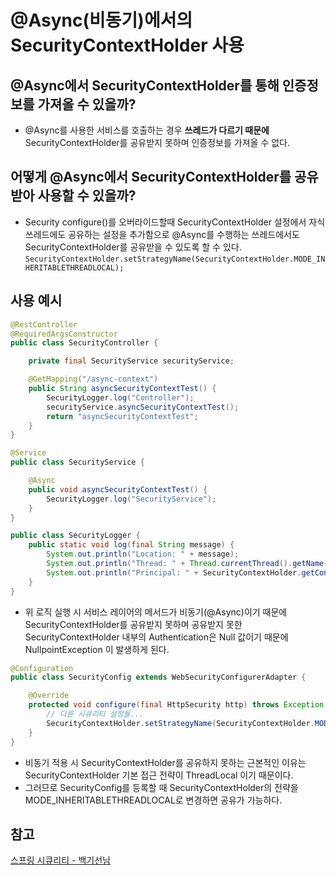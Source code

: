 # @Async(비동기)에서의 SecurityContextHolder 사용

## @Async에서 SecurityContextHolder를 통해 인증정보를 가져올 수 있을까?
- @Async를 사용한 서비스를 호출하는 경우 **쓰레드가 다르기 때문에** SecurityContextHolder를 공유받지 못하며 인증정보를 가져올 수 없다.

## 어떻게 @Async에서 SecurityContextHolder를 공유받아 사용할 수 있을까? 
- Security configure()를 오버라이드할때 SecurityContextHolder 설정에서 자식 쓰레드에도 공유하는 설정을 추가함으로
 @Async를 수행하는 쓰레드에서도 SecurityContextHolder를 공유받을 수 있도록 할 수 있다. 
  `SecurityContextHolder.setStrategyName(SecurityContextHolder.MODE_INHERITABLETHREADLOCAL);`
  
## 사용 예시 
```java
@RestController
@RequiredArgsConstructor
public class SecurityController {

    private final SecurityService securityService;

    @GetMapping("/async-context")
    public String asyncSecurityContextTest() {
        SecurityLogger.log("Controller");
        securityService.asyncSecurityContextTest();
        return "asyncSecurityContextTest";
    }
}

@Service
public class SecurityService {

    @Async
    public void asyncSecurityContextTest() {
        SecurityLogger.log("SecurityService");
    }
}

public class SecurityLogger {
    public static void log(final String message) {
        System.out.println("Location: " + message);
        System.out.println("Thread: " + Thread.currentThread().getName());
        System.out.println("Principal: " + SecurityContextHolder.getContext().getAuthentication().getPrincipal().toString());
    }
}
```
- 위 로직 실행 시 서비스 레이어의 메서드가 비동기(@Async)이기 때문에 SecurityContextHolder를 공유받지 못하며
공유받지 못한 SecurityContextHolder 내부의 Authentication은 Null 값이기 때문에 NullpointException 이 발생하게 된다.
```java
@Configuration
public class SecurityConfig extends WebSecurityConfigurerAdapter {

    @Override
    protected void configure(final HttpSecurity http) throws Exception {
        // 다른 시큐리티 설정들...
        SecurityContextHolder.setStrategyName(SecurityContextHolder.MODE_INHERITABLETHREADLOCAL);
    }
}
```
- 비동기 적용 시 SecurityContextHolder를 공유하지 못하는 근본적인 이유는 SecurityContextHolder 기본 접근 전략이 ThreadLocal 이기 때문이다.
- 그러므로 SecurityConfig를 등록할 때 SecurityContextHolder의 전략을 MODE_INHERITABLETHREADLOCAL로 변경하면 공유가 가능하다.

## 참고
[스프링 시큐리티 - 백기선님](https://www.inflearn.com/course/%EB%B0%B1%EA%B8%B0%EC%84%A0-%EC%8A%A4%ED%94%84%EB%A7%81-%EC%8B%9C%ED%81%90%EB%A6%AC%ED%8B%B0/dashboard)

